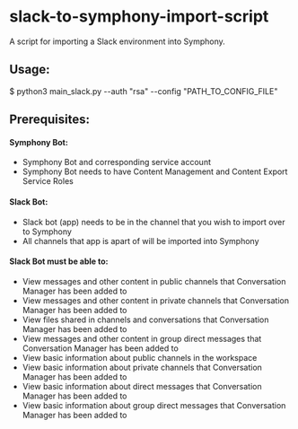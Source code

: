 # slack-to-symphony-import-script
A script for importing a Slack environment into Symphony. 

## Usage:

$ python3 main_slack.py --auth "rsa" --config "PATH_TO_CONFIG_FILE"

## Prerequisites:

#### Symphony Bot:

* Symphony Bot and corresponding service account
* Symphony Bot needs to have Content Management and Content Export Service Roles

#### Slack Bot:

* Slack bot (app) needs to be in the channel that you wish to import over to Symphony
* All channels that app is apart of will be imported into Symphony

#### Slack Bot must be able to:

* View messages and other content in public channels that Conversation Manager has been added to
* View messages and other content in private channels that Conversation Manager has been added to
* View files shared in channels and conversations that Conversation Manager has been added to
* View messages and other content in group direct messages that Conversation Manager has been added to
* View basic information about public channels in the workspace
* View basic information about private channels that Conversation Manager has been added to
* View basic information about direct messages that Conversation Manager has been added to
* View basic information about group direct messages that Conversation Manager has been added to
